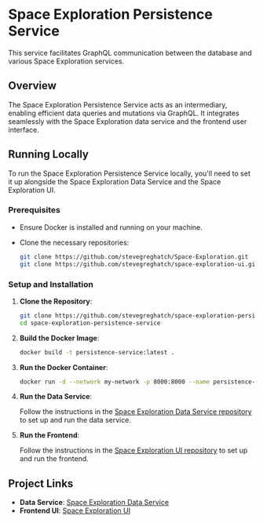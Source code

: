 # Space Exploration Persistence Service

This service facilitates GraphQL communication between the database and various Space Exploration services.

## Overview

The Space Exploration Persistence Service acts as an intermediary, enabling efficient data queries and mutations via GraphQL. It integrates seamlessly with the Space Exploration data service and the frontend user interface.

## Running Locally

To run the Space Exploration Persistence Service locally, you'll need to set it up alongside the Space Exploration Data Service and the Space Exploration UI.

### Prerequisites

- Ensure Docker is installed and running on your machine.
- Clone the necessary repositories:

  ```sh
  git clone https://github.com/stevegreghatch/Space-Exploration.git
  git clone https://github.com/stevegreghatch/space-exploration-ui.git
  ```

### Setup and Installation

1. **Clone the Repository**:

   ```sh
   git clone https://github.com/stevegreghatch/space-exploration-persistence-service.git
   cd space-exploration-persistence-service
   ```

2. **Build the Docker Image**:

   ```sh
   docker build -t persistence-service:latest .
   ```

3. **Run the Docker Container**:

   ```sh
   docker run -d --network my-network -p 8000:8000 --name persistence-service persistence-service:latest
   ```

4. **Run the Data Service**:

   Follow the instructions in the [Space Exploration Data Service repository](https://github.com/stevegreghatch/Space-Exploration) to set up and run the data service.

5. **Run the Frontend**:

   Follow the instructions in the [Space Exploration UI repository](https://github.com/stevegreghatch/space-exploration-ui) to set up and run the frontend.

## Project Links

- **Data Service**: [Space Exploration Data Service](https://github.com/stevegreghatch/Space-Exploration)
- **Frontend UI**: [Space Exploration UI](https://github.com/stevegreghatch/space-exploration-ui)
